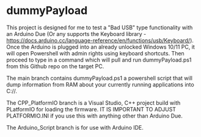 # dummyPayload
This project is designed for me to test a "Bad USB" type functionality with an Arduino Due (Or any supports the Keyboard library - https://docs.arduino.cc/language-reference/en/functions/usb/Keyboard/). Once the Arduino is plugged into an already unlocked Windows 10/11 PC, it will open Powershell with admin rights using keyboard shortcuts. Then proceed to type in a command which will pull and run dummyPayload.ps1 from this Github repo on the target PC.

The main branch contains dummyPayload.ps1 a powershell script that will dump information from RAM about your currently running applications into C://.

The CPP_PlatformIO branch is a Visual Studio, C++ project build with PLatformIO for loading the firmware. IT IS IMPORTANT TO ADJUST PLATFORMIO.INI if you use this with anything other than Arduino Due.

The Arduino_Script branch is for use with Arduino IDE.


